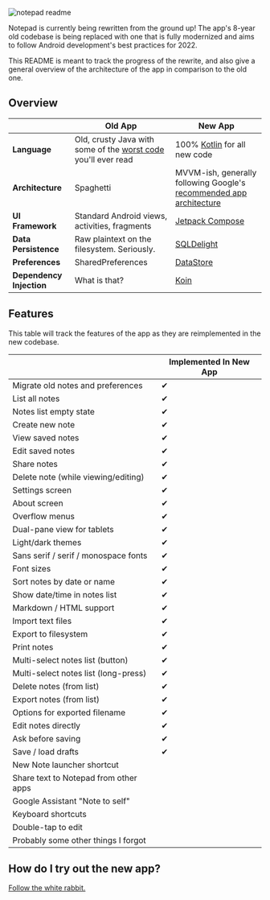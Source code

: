 ![notepad readme](https://user-images.githubusercontent.com/36028424/39695245-83b15cfc-521c-11e8-935c-c4a9cdcfbe90.png)

Notepad is currently being rewritten from the ground up!  The app's 8-year old codebase is being replaced with one that is fully modernized and aims to follow Android development's best practices for 2022.

This README is meant to track the progress of the rewrite, and also give a general overview of the architecture of the app in comparison to the old one.

## Overview

|                          | Old App                                                                                                                                                                                          | New App                                                                                                            |
|--------------------------|--------------------------------------------------------------------------------------------------------------------------------------------------------------------------------------------------|--------------------------------------------------------------------------------------------------------------------|
| **Language**             | Old, crusty Java with some of the [worst code](https://github.com/farmerbb/Notepad/blob/master/app/src/main/java/com/farmerbb/notepad/old/activity/MainActivity.java#L173-L185) you'll ever read | 100% [Kotlin](https://kotlinlang.org/) for all new code                                                            |
| **Architecture**         | Spaghetti                                                                                                                                                                                        | MVVM-ish, generally following Google's [recommended app architecture](https://developer.android.com/jetpack/guide) |
| **UI Framework**         | Standard Android views, activities, fragments                                                                                                                                                    | [Jetpack Compose](https://developer.android.com/jetpack/compose)                                                   |
| **Data Persistence**     | Raw plaintext on the filesystem. Seriously.                                                                                                                                                      | [SQLDelight](https://cashapp.github.io/sqldelight/)                                                                |
| **Preferences**          | SharedPreferences                                                                                                                                                                                | [DataStore](https://developer.android.com/topic/libraries/architecture/datastore)                                  |
| **Dependency Injection** | What is that?                                                                                                                                                                                    | [Koin](https://insert-koin.io/)                                                                                    |

## Features

This table will track the features of the app as they are reimplemented in the new codebase.

|                                       | Implemented In New App |
|---------------------------------------|------------------------|
| Migrate old notes and preferences     | ✔                      |
| List all notes                        | ✔                      |
| Notes list empty state                | ✔                      |
| Create new note                       | ✔                      |
| View saved notes                      | ✔                      |
| Edit saved notes                      | ✔                      |
| Share notes                           | ✔                      |
| Delete note (while viewing/editing)   | ✔                      |
| Settings screen                       | ✔                      |
| About screen                          | ✔                      |
| Overflow menus                        | ✔                      |
| Dual-pane view for tablets            | ✔                      |
| Light/dark themes                     | ✔                      |
| Sans serif / serif / monospace fonts  | ✔                      |
| Font sizes                            | ✔                      |
| Sort notes by date or name            | ✔                      |
| Show date/time in notes list          | ✔                      |
| Markdown / HTML support               | ✔                      |
| Import text files                     | ✔                      |
| Export to filesystem                  | ✔                      |
| Print notes                           | ✔                      |
| Multi-select notes list (button)      | ✔                      |
| Multi-select notes list (long-press)  | ✔                      |
| Delete notes (from list)              | ✔                      |
| Export notes (from list)              | ✔                      |
| Options for exported filename         | ✔                      |
| Edit notes directly                   | ✔                      |
| Ask before saving                     | ✔                      |
| Save / load drafts                    | ✔                      |
| New Note launcher shortcut            |                        |
| Share text to Notepad from other apps |                        |
| Google Assistant "Note to self"       |                        |
| Keyboard shortcuts                    |                        |
| Double-tap to edit                    |                        |
| Probably some other things I forgot   |                        |

## How do I try out the new app?

[Follow the white rabbit.](https://i.imgflip.com/57yweh.jpg)
